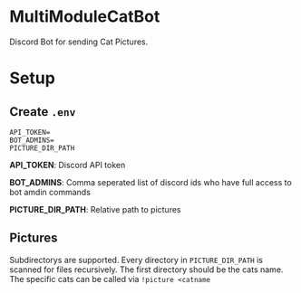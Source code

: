# MultiModuleCatBot
Discord Bot for sending Cat Pictures. 


# Setup
## Create `.env`
```
API_TOKEN=
BOT_ADMINS=
PICTURE_DIR_PATH
```
**API_TOKEN**: Discord API token

**BOT_ADMINS**: Comma seperated list of discord ids who have full access to bot amdin commands

**PICTURE_DIR_PATH**: Relative path to pictures

## Pictures
Subdirectorys are supported. Every directory in `PICTURE_DIR_PATH` is scanned for files recursively. The first directory should be the cats name. 
The specific cats can be called via `!picture <catname`
